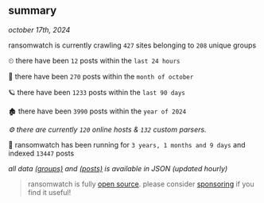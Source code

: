 
## summary
_october 17th, 2024_

ransomwatch is currently crawling `427` sites belonging to `208` unique groups

⏲ there have been `12` posts within the `last 24 hours`

🦈 there have been `270` posts within the `month of october`

🪐 there have been `1233` posts within the `last 90 days`

🏚 there have been `3990` posts within the `year of 2024`

_⚙️ there are currently `120` online hosts & `132` custom parsers._

🦕 ransomwatch has been running for `3 years, 1 months and 9 days` and indexed `13447` posts

_all data  [(groups)](http://ransomwhat.telemetry.ltd/groups) and [(posts)](http://ransomwhat.telemetry.ltd/posts) is available in JSON (updated hourly)_

> ransomwatch is fully [open source](https://github.com/joshhighet/ransomwatch#ransomwatch--). please consider [sponsoring](https://github.com/sponsors/joshhighet) if you find it useful!
